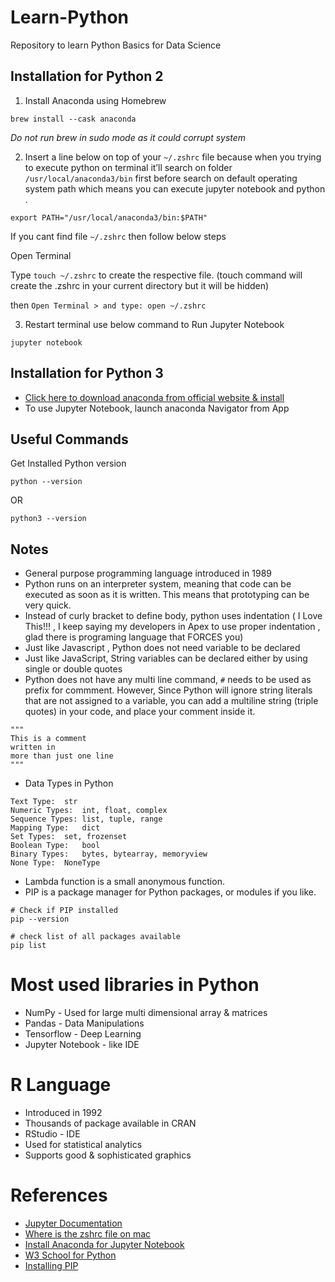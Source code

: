 # Learn-Python
Repository to learn Python Basics for Data Science 

## Installation for Python 2
1. Install Anaconda using Homebrew

`brew install --cask anaconda`

*Do not run brew in sudo mode as it could corrupt system*

2. Insert a line below on top of your `~/.zshrc` file because when you trying to execute python on terminal it’ll search on folder `/usr/local/anaconda3/bin` first before search on default operating system path which means you can execute jupyter notebook and python .

`export PATH="/usr/local/anaconda3/bin:$PATH"`

If you cant find file `~/.zshrc` then follow below steps

Open Terminal

Type `touch ~/.zshrc` to create the respective file. (touch command will create the .zshrc in your current directory but it will be hidden) 

then `Open Terminal > and type: open ~/.zshrc`

3. Restart terminal use below command to Run Jupyter Notebook

`jupyter notebook`

## Installation for Python 3
* [Click here to download anaconda from official website & install](https://www.anaconda.com/products/distribution)
* To use Jupyter Notebook, launch anaconda Navigator from App
## Useful Commands
Get Installed Python version

`python --version` 

OR

`python3 --version`


## Notes
* General purpose programming language introduced in 1989
* Python runs on an interpreter system, meaning that code can be executed as soon as it is written. This means that prototyping can be very quick.
* Instead of curly bracket to define body, python uses indentation ( I Love This!!! , I keep saying my developers in Apex to use proper indentation , glad there is programing language that FORCES you)
* Just like Javascript , Python does not need variable to be declared
* Just like JavaScript, String variables can be declared either by using single or double quotes
* Python does not have any multi line command, `#` needs to be used as prefix for commment. However, Since Python will ignore string literals that are not assigned to a variable, you can add a multiline string (triple quotes) in your code, and place your comment inside it.
```
"""
This is a comment
written in
more than just one line
"""
```
* Data Types in Python
```
Text Type:	str
Numeric Types:	int, float, complex
Sequence Types:	list, tuple, range
Mapping Type:	dict
Set Types:	set, frozenset
Boolean Type:	bool
Binary Types:	bytes, bytearray, memoryview
None Type:	NoneType
```
* Lambda function is a small anonymous function.
* PIP is a package manager for Python packages, or modules if you like.
```
# Check if PIP installed
pip --version

# check list of all packages available
pip list
```

# Most used libraries in Python
* NumPy - Used for large multi dimensional array & matrices
* Pandas - Data Manipulations
* Tensorflow - Deep Learning
* Jupyter Notebook - like IDE

# R Language
* Introduced in 1992
* Thousands of package available in CRAN
* RStudio - IDE
* Used for statistical analytics
* Supports good & sophisticated graphics

# References
* [Jupyter Documentation](https://docs.jupyter.org/en/latest/install/notebook-classic.html)
* [Where is the zshrc file on mac](https://superuser.com/questions/886132/where-is-the-zshrc-file-on-mac)
* [Install Anaconda for Jupyter Notebook](https://medium.com/ayuth/install-anaconda-on-macos-with-homebrew-c94437d63a37)
* [W3 School for Python](https://www.w3schools.com/python/python_intro.asp)
* [Installing PIP](https://www.w3schools.com/python/python_pip.asp)
